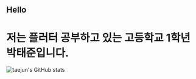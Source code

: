 ## Hello

# 저는 플러터 공부하고 있는 고등학교 1학년 박태준입니다.

![taejun's GitHub stats](https://github-readme-stats.vercel.app/api?username=cartooncompany&show_icons=true&theme=radical)
